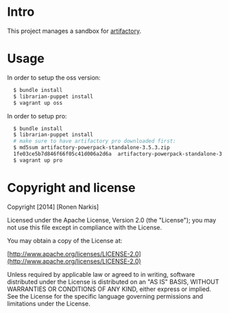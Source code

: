 # Intro 
This project manages a sandbox for [artifactory](http://www.jfrog.com/open-source/).

# Usage
In order to setup the oss version:

```bash
  $ bundle install 
  $ librarian-puppet install 
  $ vagrant up oss
```

In order to setup pro:
```bash
  $ bundle install 
  $ librarian-puppet install 
  # make sure to have artifactory pro downloaded first:
  $ md5sum artifactory-powerpack-standalone-3.5.3.zip
  1fe03ce5b7d846f66f05c41d006a2d6a  artifactory-powerpack-standalone-3.5.3.zip
  $ vagrant up pro
```

# Copyright and license

Copyright [2014] [Ronen Narkis]

Licensed under the Apache License, Version 2.0 (the "License");
you may not use this file except in compliance with the License.

You may obtain a copy of the License at:

  [http://www.apache.org/licenses/LICENSE-2.0](http://www.apache.org/licenses/LICENSE-2.0)

Unless required by applicable law or agreed to in writing, software
distributed under the License is distributed on an "AS IS" BASIS,
WITHOUT WARRANTIES OR CONDITIONS OF ANY KIND, either express or implied.
See the License for the specific language governing permissions and
limitations under the License.
